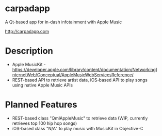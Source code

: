 # carpadapp
A Qt-based app for in-dash infotainment with Apple Music

http://carpadapp.com

# Description
- Apple MusicKit - https://developer.apple.com/library/content/documentation/NetworkingInternetWeb/Conceptual/AppleMusicWebServicesReference/
- REST-based API to retrieve artist data, iOS-based API to play songs using native Apple Music APIs

# Planned Features
- REST-based class "QmlAppleMusic" to retrieve data (WIP, currently retrieves top 100 hip hop songs)
- iOS-based class "N/A" to play music with MusicKit in Objective-C
